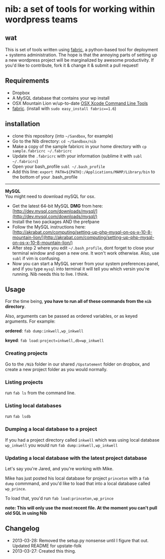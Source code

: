 # nib: a set of tools for working within wordpress teams

## wat

This is set of tools written using [fabric](http://docs.fabfile.org/en/1.6/), a python-based tool for deployment + systems administration. The hope is that the annoying parts of setting up a new wordpress project will be marginalized by awesome productivity. If you'd like to contribute, fork it & change it & submit a pull request!

## Requirements

* Dropbox
* A MySQL database that contains your wp install
* OSX Mountain Lion w/up-to-date [OSX Xcode Command Line Tools](http://slashusr.wordpress.com/2012/07/27/os-x-mountain-lion-need-to-reinstall-xcode-command-line-tools/)
* [fabric](http://docs.fabfile.org/en/1.6/). (install with `sudo easy_install fabric==1.6`)

## installation

* clone this repository (into `~/Sandbox`, for example)
* Go to the Nib directory: `cd ~/Sandbox/nib`
* Make a copy of the sample fabricrc in your home directory with `cp sample.fabricrc ~/.fabricrc`
* Update the `.fabricrc` with your information (sublime it with `subl ~/.fabricrc`)
* Open your bash_profile
  `subl ~/.bash_profile`
* Add this line:
  `export PATH=${PATH}:/Applications/MAMP/Library/bin` to the bottom of your .bash_profile

---

**MySQL**   
You might need to download mySQL for osx. 

* Get the latest 64-bit MySQL **DMG** from here: [http://dev.mysql.com/downloads/mysql/](http://dev.mysql.com/downloads/mysql/)
* Install the two packages AND the prefpane
* Follow the MySQL instructions here: [http://akrabat.com/computing/setting-up-php-mysql-on-os-x-10-8-mountain-lion/](http://akrabat.com/computing/setting-up-php-mysql-on-os-x-10-8-mountain-lion/)
* After step 2 where you edit `~/.bash_profile`, dont forget to close your terminal window and open a new one. It won't work otherwise. Also, use `subl` if vim is confusing.
* Now you can start a MySQL server from your system preferences panel, and if you type `mysql` into terminal it will tell you which versin you're running. Nib needs this to live. I think. 


## Usage

For the time being, **you have to run all of these commands from the `nib` directory**.

Also, arguments can be passed as ordered variables, or as keyed arguments. For example:

**ordered**: `fab dump:inkwell,wp_inkwell`

**keyed**: `fab load:project=inkwell,db=wp_inkwell`

### Creating projects

Go to the `/Nib` folder in our shared `/Upstatement` folder on dropbox, and create a new project folder as you would normally.

### Listing projects

run `fab ls` from the command line.

### Listing local databases

run `fab lsdb`

### Dumping a local database to a project

If you had a project directory called `inkwell` which was using local database `wp_inkwell` you would run `fab dump:inkwell,wp_inkwell`

### Updating a local database with the latest project database

Let's say you're Jared, and you're working with Mike. 

Mike has just posted his local database for project `princeton` with a `fab dump` commmand, and you'd like to load that into a local database called `wp_prince`.

To load that, you'd run `fab load:princeton,wp_prince`

**note: This will only use the most recent file. At the moment you can't pull old SQL in using Nib**

## Changelog

* 2013-03-28: Removed the setup.py nonsense until I figure that out. Updated README for upstate-folk
* 2013-03-27: Created this thing.
